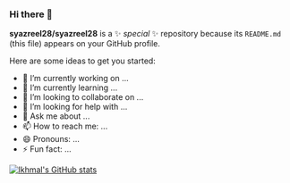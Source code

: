 ### Hi there 👋


**syazreel28/syazreel28** is a ✨ _special_ ✨ repository because its `README.md` (this file) appears on your GitHub profile.

Here are some ideas to get you started:

- 🔭 I’m currently working on ...
- 🌱 I’m currently learning ...
- 👯 I’m looking to collaborate on ...
- 🤔 I’m looking for help with ...
- 💬 Ask me about ...
- 📫 How to reach me: ...
- 😄 Pronouns: ...
- ⚡ Fun fact: ...

[![Ikhmal's GitHub stats](https://github-readme-stats.vercel.app/api?username=syazreel28)](https://github.com/anuraghazra/github-readme-stats)

